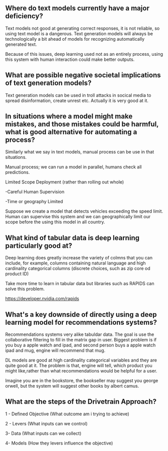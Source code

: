 ## Where do text models currently have a major deficiency?

Text models not good at generating correct responses, it is not reliable, so using text model is a dangerous. Text generation models will always be technologically a bit ahead of models for recognizing automatically generated text. 

Because of this issues, deep learning used not as an entirely process, using this system with human interaction could make better outputs.

## What are possible negative societal implications of text generation models?

Text generation models can be used in troll attacks in socical media to spread disinformation, create unrest etc. Actually it is very good at it.

## In situations where a model might make mistakes, and those mistakes could be harmful, what is good alternative for automating a process?

Similarly what we say in text models, manual process can be use in that situations. 

Manual process; we can run a model in parallel, humans check all predictions.

Limited Scope Deployment (rather than rolling out whole)

-Careful Human Supervision

-Time or geography Limited

Suppose we create a model that detects vehicles exceeding the speed limit. Human can supervise this system and we can geographically limit our scope before the using this model in all country.

## What kind of tabular data is deep learning particularly good at?

Deep learning does greatly increase the variety of colmns that you can include, for example, columns containing natural language and high cardinality categorical columns (discrete choices, such as zip core od product ID)

Take more time to learn in tabular data but libraries such as RAPIDS can solve this problem. 

https://developer.nvidia.com/rapids

## What's a key downside of directly using a deep learning model for recommendations systems?

Recommendations systems very alike tabuldar data. The goal is use the collaborative filtering to fill in the matrix gap in user. Biggest problem is if you buy a apple watch and ipad, and second person buys a apple watch ipad and mug, engine will recommend that mug.

DL models are good at high cardinality categorical variables and they are quite good at it. The problem is that, engine will tell, which product you might like,rather than what recommendations would be helpful for a user.

Imagine you are in the bookstore, the bookseller may suggest you george orwell, but the system will suggest other books by albert camus.

## What are the steps of the Drivetrain Approach?

1 - Defined Objective (What outcome am i trying to achieve)

2 - Levers (What inputs can we control)

3- Data (What inputs can we collect)

4- Models (How they levers influence the objective)




